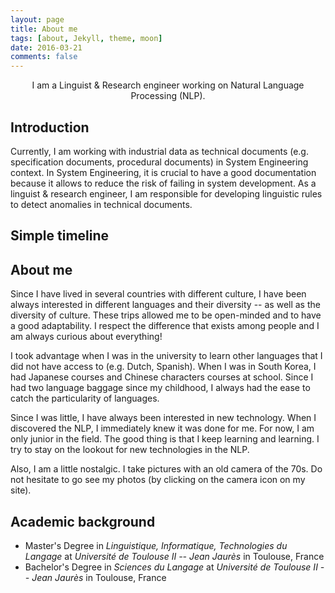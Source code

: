 ```yaml
---
layout: page
title: About me
tags: [about, Jekyll, theme, moon]
date: 2016-03-21
comments: false
---
```


<center>I am a Linguist & Research engineer working on Natural Language Processing (NLP). </center>

## Introduction
Currently, I am working with industrial data as technical documents (e.g. specification documents, procedural documents) in System Engineering context. In System Engineering, it is crucial to have a good documentation because it allows to reduce the risk of failing in system development. As a linguist & research engineer, I am responsible for developing linguistic rules to detect anomalies in technical documents.

## Simple timeline

## About me

Since I have lived in several countries with different culture, I have been always interested in different languages and their diversity -- as well as the diversity of culture. These trips allowed me to be open-minded and to have a good adaptability. I respect the difference that exists among people and I am always curious about everything!

I took advantage when I was in the university to learn other languages that I did not have access to (e.g. Dutch, Spanish). When I was in South Korea, I had Japanese courses and Chinese characters courses at school. Since I had two language baggage since my childhood, I always had the ease to catch the particularity of languages.

Since I was little, I have always been interested in new technology. When I discovered the NLP, I immediately knew it was done for me.
For now, I am only junior in the field. The good thing is that I keep learning and learning. I try to stay on the lookout for new technologies in the NLP.

Also, I am a little nostalgic. I take pictures with an old camera of the 70s. Do not hesitate to go see my photos (by clicking on the camera icon on my site).

## Academic background
* Master's Degree in _Linguistique, Informatique, Technologies du Langage_ at _Université de Toulouse II -- Jean Jaurès_ in Toulouse, France
* Bachelor's Degree in _Sciences du Langage_ at _Université de Toulouse II -- Jean Jaurès_ in Toulouse, France
